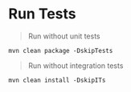 # Run Tests

> Run without unit tests

`mvn clean package -DskipTests`

> Run without integration tests

`mvn clean install -DskipITs`
